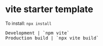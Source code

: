# vite starter template

To install: `npx install` 
<pre>
Development | `npm vite` 
Production build | `npx vite build`  
</pre>
